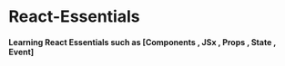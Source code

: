 # React-Essentials
#### Learning React Essentials such as [Components , JSx , Props , State , Event]
